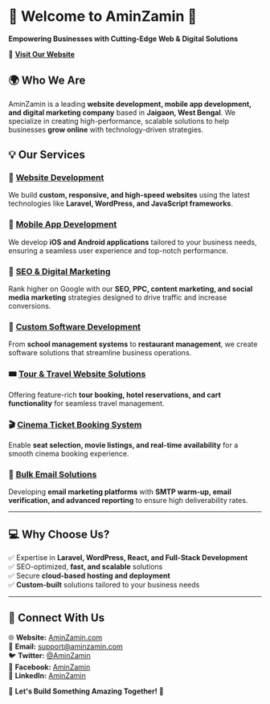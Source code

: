 # 🌟 Welcome to AminZamin 🚀  
**Empowering Businesses with Cutting-Edge Web & Digital Solutions**  

🔗 **[Visit Our Website](https://aminzamin.com/)**  

## 🌍 Who We Are  
AminZamin is a leading **website development, mobile app development, and digital marketing company** based in **Jaigaon, West Bengal**. We specialize in creating high-performance, scalable solutions to help businesses **grow online** with technology-driven strategies.  

## 💡 Our Services  

### 🔹 [Website Development](https://aminzamin.com/website-development)  
We build **custom, responsive, and high-speed websites** using the latest technologies like **Laravel, WordPress, and JavaScript frameworks**.  

### 📱 [Mobile App Development](https://aminzamin.com/mobile-app-development)  
We develop **iOS and Android applications** tailored to your business needs, ensuring a seamless user experience and top-notch performance.  

### 🚀 [SEO & Digital Marketing](https://aminzamin.com/digital-marketing)  
Rank higher on Google with our **SEO, PPC, content marketing, and social media marketing** strategies designed to drive traffic and increase conversions.  

### 💼 [Custom Software Development](https://aminzamin.com/custom-software)  
From **school management systems** to **restaurant management**, we create software solutions that streamline business operations.  

### 🎟 [Tour & Travel Website Solutions](https://aminzamin.com/tour-travel-solutions)  
Offering feature-rich **tour booking, hotel reservations, and cart functionality** for seamless travel management.  

### 🎬 [Cinema Ticket Booking System](https://aminzamin.com/cinema-booking)  
Enable **seat selection, movie listings, and real-time availability** for a smooth cinema booking experience.  

### 📧 [Bulk Email Solutions](https://aminzamin.com/bulk-email-solution)  
Developing **email marketing platforms** with **SMTP warm-up, email verification, and advanced reporting** to ensure high deliverability rates.  

---

## 💻 Why Choose Us?  
✅ Expertise in **Laravel, WordPress, React, and Full-Stack Development**  
✅ SEO-optimized, **fast, and scalable** solutions  
✅ Secure **cloud-based hosting and deployment**  
✅ **Custom-built** solutions tailored to your business needs  

---

## 🔗 Connect With Us  
🌐 **Website:** [AminZamin.com](https://aminzamin.com/)  
📧 **Email:** [support@aminzamin.com](mailto:support@aminzamin.com)  
🐦 **Twitter:** [@AminZamin](https://twitter.com/aminzamin)  
📘 **Facebook:** [AminZamin](https://facebook.com/aminzamin)  
🔗 **LinkedIn:** [AminZamin](https://linkedin.com/company/aminzamin)  

🤝 **Let's Build Something Amazing Together!** 🚀  

<!--

**Here are some ideas to get you started:**

🙋‍♀️ A short introduction - what is your organization all about?
🌈 Contribution guidelines - how can the community get involved?
👩‍💻 Useful resources - where can the community find your docs? Is there anything else the community should know?
🍿 Fun facts - what does your team eat for breakfast?
🧙 Remember, you can do mighty things with the power of [Markdown](https://docs.github.com/github/writing-on-github/getting-started-with-writing-and-formatting-on-github/basic-writing-and-formatting-syntax)
-->
